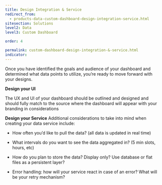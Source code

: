 ```yaml
---
title: Design Integration & Service
redirect_from:
  - products-data-custom-dashboard-design-integration-service.html
sitesection: Solutions
level2: Data
level3: Custom Dashboard

order: 4

permalink: custom-dashboard-design-integration-&-service.html
indicator:
---
```


Once you have identified the goals and audience of your dashboard and determined what data points to utilize, you’re ready to move forward with your designs. 

**Design your UI** 

The UX and UI of  your dashboard should be outlined and designed and should fully match to the source where the dashboard will appear with your branding in considerations 


**Design your Service**
Additional considerations to take into mind when creating your data service include:

* How often you’d like to pull the data? (all data is updated in real time)

* What intervals do you want to see the data aggregated in? (5 min slots, hours, etc)

* How do you plan to store the data? Display only? Use database or flat files as  a persistent layer? 

* Error handling: how will your service react in case of an error? What will be your retry mechanism?